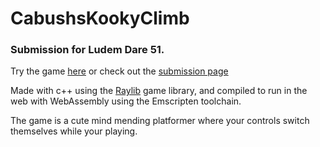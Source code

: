 # CabushsKookyClimb

### Submission for Ludem Dare 51.

Try the game [here](https://rsninja.dev/CabushsKookyClimb/) or check out the [submission page](https://ldjam.com/events/ludum-dare/51/cabushs-kooky-climb)

Made with c++ using the [Raylib](https://www.raylib.com/) game library, and compiled to run in the web with WebAssembly using the Emscripten toolchain.

The game is a cute mind mending platformer where your controls switch themselves while your playing.
